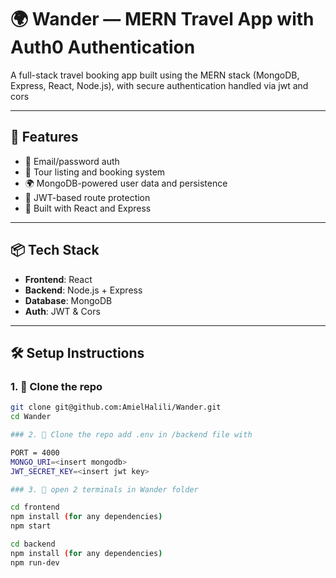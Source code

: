 # 🌍 Wander — MERN Travel App with Auth0 Authentication

A full-stack travel booking app built using the MERN stack (MongoDB, Express, React, Node.js), with secure authentication handled via jwt and cors

---

## 🚀 Features

- 🧾 Email/password auth
- 🛫 Tour listing and booking system
- 🌍 MongoDB-powered user data and persistence
- 🔐 JWT-based route protection
- 🎨 Built with React and Express

---

## 📦 Tech Stack

- **Frontend**: React 
- **Backend**: Node.js + Express
- **Database**: MongoDB
- **Auth**: JWT & Cors

---

## 🛠 Setup Instructions

### 1. 📁 Clone the repo

```bash
git clone git@github.com:AmielHalili/Wander.git
cd Wander

### 2. 📁 Clone the repo add .env in /backend file with 

PORT = 4000
MONGO_URI=<insert mongodb>
JWT_SECRET_KEY=<insert jwt key>

### 3. 📁 open 2 terminals in Wander folder

cd frontend
npm install (for any dependencies)
npm start

cd backend
npm install (for any dependencies)
npm run-dev




